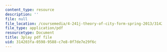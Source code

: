 ```yaml
---
content_type: resource
description: ''
file: null
file_location: /coursemedia/4-241j-theory-of-city-form-spring-2013/314203fa05989588c7e80f7de7e29f6c_0su7rM_7_DM.pdf
file_type: application/pdf
resourcetype: Document
title: 3play pdf file
uid: 314203fa-0598-9588-c7e8-0f7de7e29f6c
---
```

